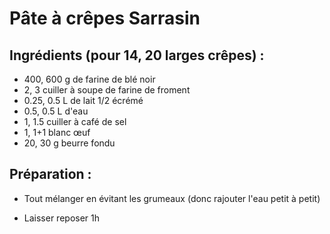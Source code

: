 Pâte à crêpes Sarrasin
=================

Ingrédients (pour 14, 20 larges crêpes) :
----------------------------

- 400, 600 g de farine de blé noir
- 2, 3 cuiller à soupe de farine de froment
- 0.25, 0.5 L de lait 1/2 écrémé
- 0.5, 0.5 L d'eau
- 1, 1.5 cuiller à café de sel
- 1, 1+1 blanc œuf
- 20, 30 g beurre fondu

Préparation :
-------------

* Tout mélanger en évitant les grumeaux (donc rajouter l'eau petit à petit)

* Laisser reposer 1h

